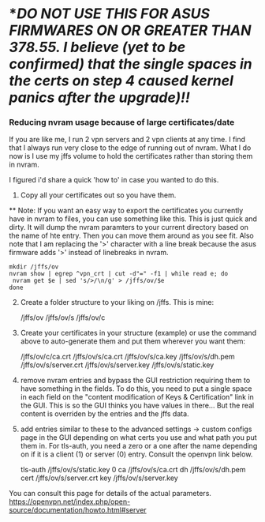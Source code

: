 
# **DO NOT USE THIS FOR ASUS FIRMWARES ON OR GREATER THAN 378.55. I believe (yet to be confirmed) that the single spaces in the certs on step 4 caused kernel panics after the upgrade)!!*

### Reducing nvram usage because of large certificates/date
If you are like me, I run 2 vpn servers and 2 vpn clients at any time.  I find that I always run very close to the edge of running out of nvram.  What I do now is I use my jffs volume to hold the certificates rather than storing them in nvram.  

I figured i'd share a quick 'how to' in case you wanted to do this.

1) Copy all your certificates out so you have them.

** Note: If you want an easy way to export the certificates you currently have in nvram to files, you can use something like this.  This is just quick and dirty.  It will dump the nvram paramters to your current directory based on the name of hte entry.  Then you can move them around as you see fit.  Also note that I am replacing the '>' character with a line break because the asus firmware adds '>' instead of linebreaks in nvram.

    mkdir /jffs/ov
    nvram show | egrep ^vpn_crt | cut -d"=" -f1 | while read e; do   
     nvram get $e | sed 's/>/\n/g' > /jffs/ov/$e
    done 

2) Create a folder structure to your liking on /jffs.  This is mine:

     /jffs/ov
     /jffs/ov/s
     /jffs/ov/c

3) Create your certificates in your structure (example) or use the command above to auto-generate them and put them wherever you want them:

    /jffs/ov/c/ca.crt
    /jffs/ov/s/ca.crt
    /jffs/ov/s/ca.key
    /jffs/ov/s/dh.pem
    /jffs/ov/s/server.crt
    /jffs/ov/s/server.key
    /jffs/ov/s/static.key

4) remove nvram entries and bypass the GUI restriction requiring them to have something in the fields.  To do this, you need to put a single space in each field on the "content modification of Keys & Certification" link in the GUI. This is so the GUI thinks you have values in there...  But the real content is overriden by the entries and the jffs data.

5) add entries similar to these to the advanced settings -> custom configs page in the GUI depending on what certs you use and what path you put them in.  For tls-auth, you need a zero or a one after the name depending on if it is a client (1) or server (0) entry.  Consult the openvpn link below. 

     tls-auth /jffs/ov/s/static.key 0
     ca /jffs/ov/s/ca.crt
     dh /jffs/ov/s/dh.pem
     cert /jffs/ov/s/server.crt
     key /jffs/ov/s/server.key

You can consult this page for details of the actual parameters.
https://openvpn.net/index.php/open-source/documentation/howto.html#server
